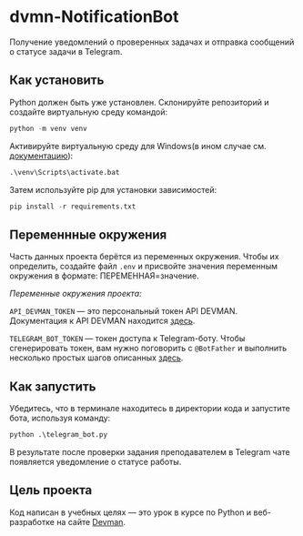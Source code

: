 # dvmn-NotificationBot

Получение уведомлений о проверенных задачах и отправка сообщений о статусе задачи в Telegram. 

## Как установить

Python должен быть уже установлен. Склонируйте репозиторий и создайте виртуальную среду командой:

```python
python -m venv venv
```

Активируйте виртуальную среду для Windows(в ином случае см. [документацию](https://docs.python.org/3/library/venv.html)):

```python
.\venv\Scripts\activate.bat
```

Затем используйте pip для установки зависимостей:

```python
pip install -r requirements.txt
```

## Переменнные окружения

Часть данных проекта берётся из переменных окружения. Чтобы их определить, создайте файл `.env` и присвойте значения переменным окружения в формате: ПЕРЕМЕННАЯ=значение.

_Переменные окружения проекта:_

`API_DEVMAN_TOKEN` — это персональный токен API DEVMAN. Документация к API DEVMAN находится [здесь](https://dvmn.org/api/docs/).

`TELEGRAM_BOT_TOKEN` — токен доступа к Telegram-боту. Чтобы сгенерировать токен, вам нужно поговорить с `@BotFather` и выполнить несколько простых шагов описанных [здесь](https://core.telegram.org/bots#6-botfather).

## Как запустить

Убедитесь, что в терминале находитесь в директории кода и запустите бота, используя команду:

```python
python .\telegram_bot.py
```

В результате после проверки задания преподавателем в Telegram чате появляется уведомление о статусе работы.

## Цель проекта

Код написан в учебных целях — это урок в курсе по Python и веб-разработке на сайте [Devman](https://dvmn.org).